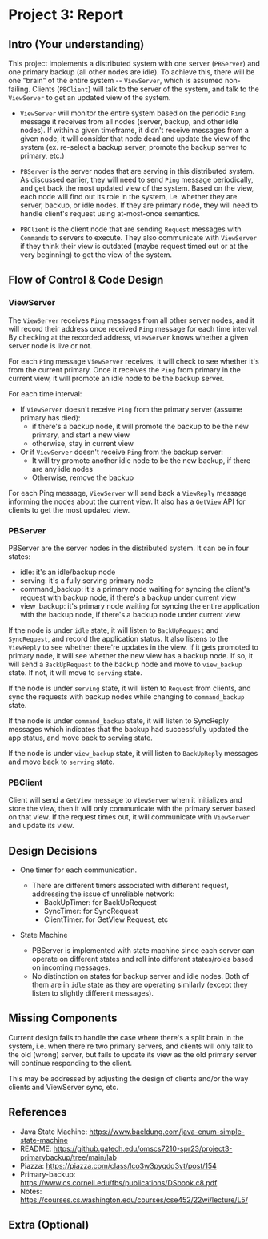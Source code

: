 # Project 3: Report
## Intro (Your understanding)

This project implements a distributed system with one server (`PBServer`) and one primary backup (all other nodes are idle). To achieve this, there will be one "brain" of the entire system -- `ViewServer`, which is assumed non-failing. Clients (`PBClient`) will talk to the server of the system, and talk to the `ViewServer` to get an updated view of the system.

* `ViewServer` will monitor the entire system based on the periodic `Ping` message it receives from all nodes (server, backup, and other idle nodes). If within a given timeframe, it didn't receive messages from a given node, it will consider that node dead and update the view of the system (ex. re-select a backup server, promote the backup server to primary, etc.)

* `PBServer` is the server nodes that are serving in this distributed system. As discussed earlier, they will need to send `Ping` message periodically, and get back the most updated view of the system. Based on the view, each node will find out its role in the system, i.e. whether they are server, backup, or idle nodes. If they are primary node, they will need to handle client's request using at-most-once semantics.

* `PBClient` is the client node that are sending `Request` messages with `Commands` to servers to execute. They also communicate with `ViewServer` if they think their view is outdated (maybe request timed out or at the very beginning) to get the view of the system.

## Flow of Control & Code Design
### ViewServer
The `ViewServer` receives `Ping` messages from all other server nodes, and it will record their address once received `Ping` message for each time interval. By checking at the recorded address, `ViewServer` knows whether a given server node is live or not.

For each `Ping` message `ViewServer` receives, it will check to see whether it's from the current primary. Once it receives the `Ping` from primary in the current view, it will promote an idle node to be the backup server.

For each time interval: 
- If `ViewServer` doesn't receive `Ping` from the primary server (assume primary has died):
    - if there's a backup node, it will promote the backup to be the new primary, and start a new view
    - otherwise, stay in current view
- Or if `ViewServer` doesn't receive `Ping` from the backup server:
    - It will try promote another idle node to be the new backup, if there are any idle nodes
    - Otherwise, remove the backup

For each Ping message, `ViewServer` will send back a `ViewReply` message informing the nodes about the current view. It also has a `GetView` API for clients to get the most updated view.


### PBServer
PBServer are the server nodes in the distributed system. It can be in four states: 
- idle: it's an idle/backup node
- serving: it's a fully serving primary node
- command_backup: it's a primary node waiting for syncing the client's request with backup node, if there's a backup under current view
- view_backup: it's primary node waiting for syncing the entire application with the backup node, if there's a backup node under current view

If the node is under `idle` state, it will listen to `BackUpRequest` and `SyncRequest`, and record the application status. It also listens to the `ViewReply` to see whether there're updates in the view. If it gets promoted to primary node, it will see whether the new view has a backup node. If so, it will send a `BackUpRequest` to the backup node and move to `view_backup` state. If not, it will move to `serving` state.

If the node is under `serving` state, it will listen to `Request` from clients, and sync the requests with backup nodes while changing to `command_backup` state.

If the node is under `command_backup` state, it will listen to SyncReply messages which indicates that the backup had successfully updated the app status, and move back to serving state.

If the node is under `view_backup` state, it will listen to `BackUpReply` messages and move back to `serving` state.

### PBClient
Client will send a `GetView` message to `ViewServer` when it initializes and store the view, then it will only communicate with the primary server based on that view. If the request times out, it will communicate with `ViewServer` and update its view.


## Design Decisions
- One timer for each communication.
    - There are different timers associated with different request, addressing the issue of unreliable network:
        - BackUpTimer: for BackUpRequest 
        - SyncTimer: for SyncRequest
        - ClientTimer: for GetView Request, etc

- State Machine
    - PBServer is implemented with state machine since each server can operate on different states and roll into different states/roles based on incoming messages.
    - No distinction on states for backup server and idle nodes. Both of them are in `idle` state as they are operating similarly (except they listen to slightly different messages).


## Missing Components

Current design fails to handle the case where there's a split brain in the system, i.e. when there're two primary servers, and clients will only talk to the old (wrong) server,  but fails to update its view as the old primary server will continue responding to the client.

This may be addressed by adjusting the design of clients and/or the way clients and ViewServer sync, etc.

## References
- Java State Machine: https://www.baeldung.com/java-enum-simple-state-machine
- README: https://github.gatech.edu/omscs7210-spr23/project3-primarybackup/tree/main/lab
- Piazza: https://piazza.com/class/lco3w3pyqdq3vt/post/154
- Primary-backup: https://www.cs.cornell.edu/fbs/publications/DSbook.c8.pdf
- Notes: https://courses.cs.washington.edu/courses/cse452/22wi/lecture/L5/
## Extra (Optional)